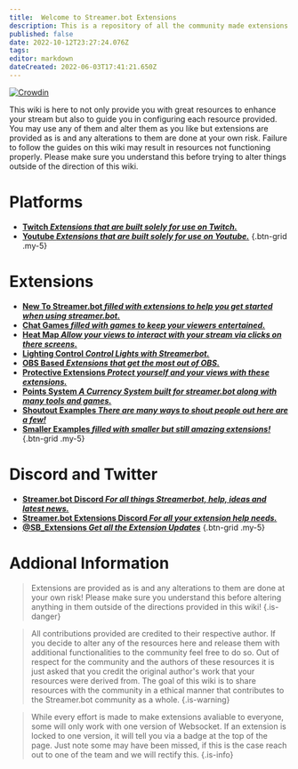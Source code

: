 ```yaml
---
title:  Welcome to Streamer.bot Extensions
description: This is a repository of all the community made extensions for Streamer.bot. You may use any of these extensions to further enhance your stream.
published: false
date: 2022-10-12T23:27:24.076Z
tags: 
editor: markdown
dateCreated: 2022-06-03T17:41:21.650Z
---
```


[![Crowdin](https://badges.crowdin.net/streamer-bot-extensions-wiki/localized.svg)](https://translate.botextensions.dev/project/streamer-bot-extensions-wiki)


This wiki is here to not only provide you with great resources to enhance your stream but also to guide you in configuring each resource provided. You may use any of them and alter them as you like but extensions are provided as is and any alterations to them are done at your own risk. Failure to follow the guides on this wiki may result in resources not functioning properly. Please make sure you understand this before trying to alter things outside of the direction of this wiki.
# Platforms

- [<i class="mdi mdi-twitch text--twitch"></i> **Twitch *Extensions that are built solely for use on Twitch.***](/en/extensions/twitch)
- [<i class="mdi mdi-youtube text--youtube" ></i> **Youtube *Extensions that are built solely for use on Youtube.***](/en/extensions/youtube/youtube)
{.btn-grid .my-5}

# Extensions


- [<i class="mdi mdi-new-box"></i> **New To Streamer.bot *filled with extensions to help you get started when using streamer.bot.***](/en/extensions/new-to-sb)
- [<i class="mdi mdi-dice-6"></i> **Chat Games *filled with games to keep your viewers entertained.***](/en/extensions/chat-games)
- [<i class="mdi mdi-cursor-default-click"></i> **Heat Map *Allow your views to interact with your stream via clicks on there screens.***](/en/extensions/heat-map/heat-map)
- [<i class="mdi mdi-lightbulb-on"></i> **Lighting Control *Control Lights with Streamerbot.***](/en/extensions/lighting-control/lighting-control-links)
- [<i class="mdi mdi-antenna"></i> **OBS Based *Extensions that get the most out of OBS.***](//en/extensions/obs-based-extensions)
- [<i class="mdi mdi-shield-half-full"></i> **Protective Extensions *Protect yourself and your views with these extensions.***](/en/extensions/protective-extensions)
- [<i class="fas fa-coins"></i> **Points System *A Currency System built for streamer.bot along with many tools and games.***](/en/extensions/points-system)
- [<i class="mdi mdi-bullhorn"></i> **Shoutout Examples *There are many ways to shout people out here are a few!***](/en/extensions/shoutouts/shoutout-examples)
- [<i class="fas fa-heart"></i> **Smaller Examples *filled with smaller but still amazing extensions!***](/en/extensions/smaller-extensions)
{.btn-grid .my-5}



 
# Discord and Twitter
- [<i class="mdi mdi-discord text--discord"></i>**Streamer.bot Discord *For all things Streamerbot, help, ideas and latest news.***](https://discord.gg/6jBaYeatnZ)
- [<i class="mdi mdi-discord text--discord"></i>**Streamer.bot Extensions Discord *For all your extension help needs.***](https://discord.gg/a9ttKtkUZ7)
- [<i class="mdi mdi-twitter" color="blue"></i> **@SB_Extensions *Get all the Extension Updates***](https://twitter.com/SB_Extensions)
{.btn-grid .my-5}

# Addional Information

>Extensions are provided as is and any alterations to them are done at your own risk!
Please make sure you understand this before altering anything in them outside of the directions provided in this wiki!
{.is-danger}

>All contributions provided are credited to their respective author.
If you decide to alter any of the resources here and release them with additional functionalities to the community feel free to do so.
Out of respect for the community and the authors of these resources it is just asked that you credit the original author's work that your resources were derived from.
The goal of this wiki is to share resources with the community in a ethical manner that contributes to the Streamer.bot community as a whole.
{.is-warning}

> While every effort is made to make extensions avaliable to everyone, some will only work with one version of Websocket. If an extension is locked to one version, it will tell you via a badge at the top of the page. Just note some may have been missed, if this is the case reach out to one of the team and we will rectify this. {.is-info}

